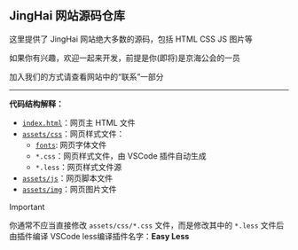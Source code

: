 ## JingHai 网站源码仓库

这里提供了 JingHai 网站绝大多数的源码，包括 HTML CSS JS 图片等

如果你有兴趣，欢迎一起来开发，前提是你(即将)是京海公会的一员

加入我们的方式请查看网站中的“联系”一部分

---

**代码结构解释：**

- [`index.html`](blob/main/index.html)：网页主 HTML 文件
- [`assets/css`](blob/main/assets/css)：网页样式文件：
  - [`fonts`](/blob/main/assets/css/fonts): 网页字体文件
  - `*.css`：网页样式文件，由 VSCode 插件自动生成
  - `*.less`：网页样式文件源
- [`assets/js`](blob/main/assets/js)：网页脚本文件
- [`assets/img`](blob/main/assets/img)：网页图片文件

> [!IMPORTANT]
> 你通常不应当直接修改 `assets/css/*.css` 文件，而是修改其中的 `*.less` 文件后由插件编译
> VSCode less编译插件名字：**Easy Less**